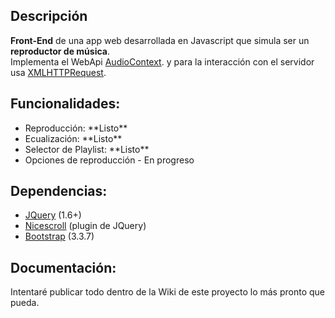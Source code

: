 
## Descripción
**Front-End** de una app web desarrollada en Javascript que simula ser un __reproductor de música__.<br /> 
Implementa el WebApi [AudioContext](https://www.w3.org/TR/webaudio/). y para la interacción con el servidor usa [XMLHTTPRequest](https://developer.mozilla.org/es/docs/Web/API/XMLHttpRequest). 

## Funcionalidades:
<ul>
<li>Reproducción: **Listo**</li>
<li>Ecualización: **Listo**</li>
<li>Selector de Playlist: **Listo**</li>
<li>Opciones de reproducción - En progreso</li>
</ul>

## Dependencias:
<ul>
<li><a href="https://jquery.com/" target="_blank">JQuery</a> (1.6+)</li>
<li><a href="https://github.com/inuyaksa/jquery.nicescroll/blob/master/dist/jquery.nicescroll.js" target="_blank">Nicescroll</a> (plugin de JQuery)</li>
<li><a href="https://getbootstrap.com/docs/3.3/" target="_blank">Bootstrap</a> (3.3.7)</li>
</ul>

## Documentación:
Intentaré publicar todo dentro de la Wiki de este proyecto lo más pronto que pueda.
